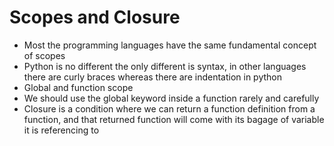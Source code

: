 # Scopes and Closure

- Most the programming languages have the same fundamental concept of scopes
- Python is no different the only different is syntax, in other languages there are curly braces whereas there are indentation in python
- Global and function scope
- We should use the global keyword inside a function rarely and carefully
- Closure is a condition where we can return a function definition from a function, and that returned function will come with its bagage of variable it is referencing to
